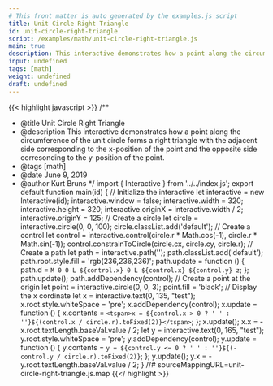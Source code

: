 ```yaml
---
# This front matter is auto generated by the examples.js script
title: Unit Circle Right Triangle
id: unit-circle-right-triangle
script: /examples/math/unit-circle-right-triangle.js
main: true
description: This interactive demonstrates how a point along the circumference of the unit circle forms a right triangle with the adjacent side corresponding to the x-position of the point and the opposite side corresonding to the y-position of the point.
input: undefined
tags: [math]
weight: undefined
draft: undefined
---
```


{{< highlight javascript >}}
/**
* @title Unit Circle Right Triangle
* @description This interactive demonstrates how a point along the circumference of the unit circle forms a right triangle with the adjacent side corresponding to the x-position of the point and the opposite side corresonding to the y-position of the point.
* @tags [math]
* @date June 9, 2019
* @author Kurt Bruns
*/
import { Interactive } from '../../index.js';
export default function main(id) {
    // Initialize the interactive
    let interactive = new Interactive(id);
    interactive.window = false;
    interactive.width = 320;
    interactive.height = 320;
    interactive.originX = interactive.width / 2;
    interactive.originY = 125;
    // Create a circle
    let circle = interactive.circle(0, 0, 100);
    circle.classList.add('default');
    // Create a control
    let control = interactive.control(circle.r * Math.cos(-1), circle.r * Math.sin(-1));
    control.constrainToCircle(circle.cx, circle.cy, circle.r);
    // Create a path
    let path = interactive.path('');
    path.classList.add('default');
    path.root.style.fill = 'rgb(236,236,236)';
    path.update = function () {
        path.d = `M 0 0
              L ${control.x} 0
              L ${control.x} ${control.y}
              z`;
    };
    path.update();
    path.addDependency(control);
    // Create a point at the origin
    let point = interactive.circle(0, 0, 3);
    point.fill = 'black';
    // Display the x cordinate
    let x = interactive.text(0, 135, "test");
    x.root.style.whiteSpace = 'pre';
    x.addDependency(control);
    x.update = function () {
        x.contents = `<tspan>x = ${control.x > 0 ? ' ' : ''}${(control.x / circle.r).toFixed(2)}</tspan>`;
    };
    x.update();
    x.x = -x.root.textLength.baseVal.value / 2;
    let y = interactive.text(0, 165, "test");
    y.root.style.whiteSpace = 'pre';
    y.addDependency(control);
    y.update = function () {
        y.contents = `y = ${control.y <= 0 ? ' ' : ''}${(-control.y / circle.r).toFixed(2)}`;
    };
    y.update();
    y.x = -y.root.textLength.baseVal.value / 2;
}
//# sourceMappingURL=unit-circle-right-triangle.js.map
{{</ highlight >}}

